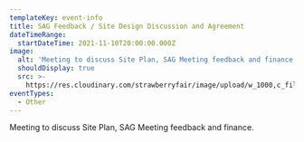 ```yaml
---
templateKey: event-info
title: SAG Feedback / Site Design Discussion and Agreement
dateTimeRange:
  startDateTime: 2021-11-10T20:00:00.000Z
image:
  alt: 'Meeting to discuss Site Plan, SAG Meeting feedback and finance.'
  shouldDisplay: true
  src: >-
    https://res.cloudinary.com/strawberryfair/image/upload/w_1000,c_fill,ar_1:1,g_auto,r_max,bo_5px_solid_red,b_rgb:262c35/v1634486551/Committee-pics/1-line-logo_u3ap19.png
eventTypes:
  - Other
---
```

Meeting to discuss Site Plan, SAG Meeting feedback and finance.
